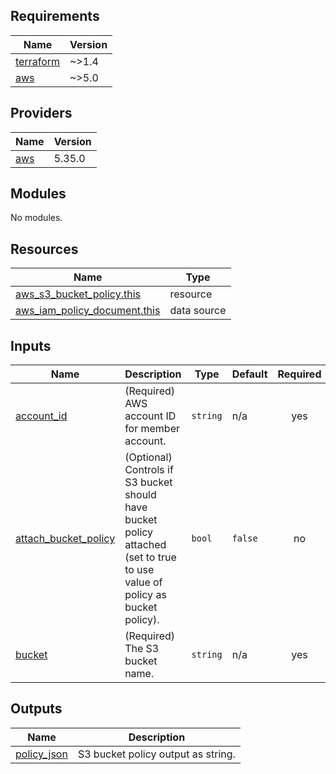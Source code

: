 <!-- BEGIN_TF_DOCS -->
## Requirements

| Name | Version |
|------|---------|
| <a name="requirement_terraform"></a> [terraform](#requirement\_terraform) | ~>1.4 |
| <a name="requirement_aws"></a> [aws](#requirement\_aws) | ~>5.0 |

## Providers

| Name | Version |
|------|---------|
| <a name="provider_aws"></a> [aws](#provider\_aws) | 5.35.0 |

## Modules

No modules.

## Resources

| Name | Type |
|------|------|
| [aws_s3_bucket_policy.this](https://registry.terraform.io/providers/hashicorp/aws/latest/docs/resources/s3_bucket_policy) | resource |
| [aws_iam_policy_document.this](https://registry.terraform.io/providers/hashicorp/aws/latest/docs/data-sources/iam_policy_document) | data source |

## Inputs

| Name | Description | Type | Default | Required |
|------|-------------|------|---------|:--------:|
| <a name="input_account_id"></a> [account\_id](#input\_account\_id) | (Required) AWS account ID for member account. | `string` | n/a | yes |
| <a name="input_attach_bucket_policy"></a> [attach\_bucket\_policy](#input\_attach\_bucket\_policy) | (Optional) Controls if S3 bucket should have bucket policy attached (set to true to use value of policy as bucket policy). | `bool` | `false` | no |
| <a name="input_bucket"></a> [bucket](#input\_bucket) | (Required) The S3 bucket name. | `string` | n/a | yes |

## Outputs

| Name | Description |
|------|-------------|
| <a name="output_policy_json"></a> [policy\_json](#output\_policy\_json) | S3 bucket policy output as string. |
<!-- END_TF_DOCS -->
